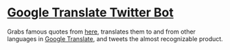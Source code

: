 [Google Translate Twitter Bot](https://twitter.com/googtransbot)
=========================
 
Grabs famous quotes from [here](https://www.goodreads.com/quotes?page=1), translates them to and from other languages in [Google Translate](https://translate.google.com/), and tweets the almost recognizable product.
